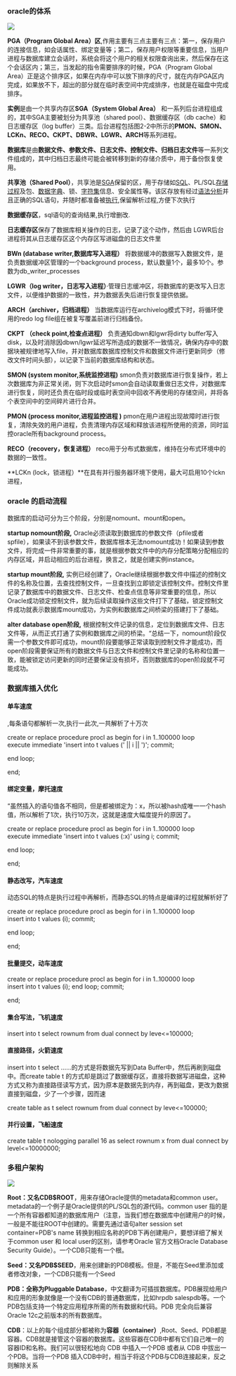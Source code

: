 ### oracle的体系

![](https://cdn.nlark.com/yuque/0/2022/png/25651796/1668519318944-41f11997-0e7d-4a4d-95af-47a93ea18147.png)

**PGA（Program Global Area）区**,作用主要有三点主要有三点：第一，保存用户的连接信息，如会话属性、绑定变量等；第二，保存用户权限等重要信息，当用户进程与数据库建立会话时，系统会将这个用户的相关权限查询出来，然后保存在这个会话区内；第三，当发起的指令需要排序的时候，PGA（Program Global Area）正是这个排序区，如果在内存中可以放下排序的尺寸，就在内存PGA区内完成，如果放不下，超出的部分就在临时表空间中完成排序，也就是在磁盘中完成排序。

**实例**是由一个共享内存区**SGA（System Global Area）** 和一系列后台进程组成的，其中SGA主要被划分为共享池（shared pool）、数据缓存区（db cache）和日志缓存区（log buffer）三类。后台进程包括图2-2中所示的**PMON、SMON、LCKn、RECO、CKPT、DBWR、LGWR、ARCH**等系列进程。

**数据库**是由**数据文件、参数文件、日志文件、控制文件、归档日志文件**等一系列文件组成的，其中归档日志最终可能会被转移到新的存储介质中，用于备份恢复使用。

**共享池（Shared Pool）**，共享池是[SGA](https://baike.baidu.com/item/SGA/1317029?fromModule=lemma_inlink)保留的区，用于存储如[SQL](https://baike.baidu.com/item/SQL?fromModule=lemma_inlink)、PL/SQL[存储过程](https://baike.baidu.com/item/%E5%AD%98%E5%82%A8%E8%BF%87%E7%A8%8B/1240317?fromModule=lemma_inlink)及包、[数据字典](https://baike.baidu.com/item/%E6%95%B0%E6%8D%AE%E5%AD%97%E5%85%B8/1270246?fromModule=lemma_inlink)、锁、[字符集](https://baike.baidu.com/item/%E5%AD%97%E7%AC%A6%E9%9B%86/946585?fromModule=lemma_inlink)信息、安全属性等。该区存放有经过[语法分析](https://baike.baidu.com/item/%E8%AF%AD%E6%B3%95%E5%88%86%E6%9E%90?fromModule=lemma_inlink)并且正确的SQL语句，并随时都准备被[执行](https://baike.baidu.com/item/%E6%89%A7%E8%A1%8C?fromModule=lemma_inlink),保留解析过程,方便下次执行

**数据缓存区**，sql语句的查询结果,执行增删改.

**日志缓存区**保存了数据库相关操作的日志，记录了这个动作，然后由 LGWR后台进程将其从日志缓存区这个内存区写进磁盘的日志文件里

  

**BWn (database writer,数据库写入进程）** 将数据缓冲的数据写入数据文件，是负责数据缓冲区管理的一个background process，默认数量1个，最多10个。参数为db_writer_processes

**LGWR（log writer，日志写入进程）**·管理日志缓冲区，将数据库的更改写入日志文件，以便维护数据的一致性，并为数据丢失后进行恢复提供依据。

**ARCH（archiver，归档进程）** 当数据库运行在archivelog模式下时，将循环使用的redo log file组在被复写覆盖前进行归档备份。

**CKPT （check point,检查点进程）** 负责通知dbwn和lgwr将dirty buffer写入disk，以及时消除因dbwn/lgwr延迟写所造成的数据不一致情况，确保内存中的数据块被规律地写入file，并对数据库数据库控制文件和数据文件进行更新同步（修改文件时间头部），以记录下当前的数据库结构和状态。

**SMON (system monitor,系统监控进程)** smon负责对数据库进行恢复操作，若上次数据库为非正常关闭，则下次启动时smon会自动读取重做日志文件，对数据库进行恢复，同时还负责在临时段或临时表空间中回收不再使用的存储空间，并将各个表空间中的空间碎片进行合并。

**PMON (process monitor,进程监控进程 )** pmon在用户进程出现故障时进行恢复，清除失效的用户进程，负责清理内存区域和释放该进程所使用的资源，同时监控oracle所有background process。

**RECO（recovery，恢复进程）** reco用于分布式数据库，维持在分布式环境中的数据的一致性。

**LCKn (lock，锁进程）**在具有并行服务器环境下使用，最大可启用10个lckn进程，

### oracle 的启动流程

数据库的启动可分为三个阶段，分别是nomount、mount和open。

**startup nomount阶段,** Oracle必须读取到数据库的参数文件（pfile或者spfile），如果读不到该参数文件，数据库根本无法nomount成功！如果读到参数文件，将完成一件非常重要的事，就是根据参数文件中的内存分配策略分配相应的内存区域，并启动相应的后台进程，换言之，就是创建实例instance。

**startup mount阶段,** 实例已经创建了，Oracle继续根据参数文件中描述的控制文件的名称及位置，去查找控制文件，一旦查找到立即锁定该控制文件。控制文件里记录了数据库中的数据文件、日志文件、检查点信息等非常重要的信息，所以Oracle成功锁定控制文件，就为后续读取操作这些文件打下了基础，锁定控制文件成功就表示数据库mount成功，为实例和数据库之间桥梁的搭建打下了基础。

**alter database open阶段,** 根据控制文件记录的信息，定位到数据库文件、日志文件等，从而正式打通了实例和数据库之间的桥梁。“总结一下，nomount阶段仅需一个参数文件即可成功，mount阶段要能够正常读取到控制文件才能成功，而open阶段需要保证所有的数据文件与日志文件和控制文件里记录的名称和位置一致，能被锁定访问更新的同时还要保证没有损坏，否则数据库的open阶段就不可能成功。
### 数据库插入优化

#### 单车速度

,每条语句都解析一次,执行一此次,一共解析了十万次

create
or replace procedure procl as 
begin for i in 1..100000 
    loop   
     execute immediate 
     'insert into t values (' || i || ')';
    commit;

end loop;

end;

#### 绑定变量，摩托速度

“虽然插入的语句值各不相同，但是都被绑定为：x，所以被hash成唯一一个hash值，所以解析了1次，执行10万次，这就是速度大幅度提升的原因了。

create
or replace procedure procl as 
begin for i in 1..100000 
    loop   
     execute immediate 
     'insert into t values (:x)' using  i;
    commit;

end loop;

end;

#### 静态改写，汽车速度

动态SQL的特点是执行过程中再解析，而静态SQL的特点是编译的过程就解析好了

create
or replace procedure procl as 
begin for i in 1..100000 
    loop   
     insert into t values (i);
    commit;

end loop;

end;

#### 批量提交，动车速度

create
or replace procedure procl as 
begin for i in 1..100000 
  loop   
     insert into t values (i);
	end loop;
  commit;

end;

#### 集合写法，飞机速度

insert into t select rownum from dual connect by leve<=100000;

  

#### 直接路径，火箭速度

insert into t select ……的方式是将数据先写到Data Buffer中，然后再刷到磁盘中。而create table t 的方式却是跳过了数据缓存区，直接将数据写进磁盘，这种方式又称为直接路径读写方式，因为原本是数据先到内存，再到磁盘，更改为数据直接到磁盘，少了一个步骤，因而速

create table as t select rownum from dual connect by leve<=100000;

#### 并行设置，飞船速度

create table t nologging parallel 16 as select rownum x from dual connect by level<=10000000;

### 多租户架构

  

![](https://cdn.nlark.com/yuque/0/2022/jpeg/25651796/1668556875038-be298eb5-3295-4844-887a-471ef92ddc05.jpeg)

**Root：又名CDB$ROOT**，用来存储Oracle提供的metadata和common user。metadata的一个例子是Oracle提供的PL/SQL包的源代码。common user 指的是一个所有容器都知道的数据库用户（注意，当我们想在数据库中创建用户的时候，一般是不能往ROOT中创建的。需要先通过语句alter session set container=PDB's name 转换到相应名称的PDB下再创建用户，要想详细了解关于common user 和 local user的区别，请参考Oracle 官方文档Oracle Database Security Guide）。一个CDB只能有一个根。

**Seed：又名PDB$SEED**，用来创建新的PDB模板。但是，不能在Seed里添加或者修改对象，一个CDB只能有一个Seed

**PDB：全称为Pluggable Database**，中文翻译为可插拔数据库。PDB展现给用户和应用的形象就像是一个没有CDB的普通数据库，比如hrpdb salespdb等。一个PDB包括支持一个特定应用程序所需的所有数据和代码。PDB 完全向后兼容Oracle 12c之前版本的所有数据库。

**CDB**：以上的每个组成部分都被称为**容器（container）**,Root、Seed、PDB都是容器。CDB就是接管这个容器的数据库。这些容器在CDB中都有它们自己唯一的容器ID和名称。我们可以很轻松地向 CDB 中插入一个PDB 或者从 CDB 中拔出一个PDB。当将一个PDB 插入CDB中时，相当于将这个PDB与CDB连接起来，反之则解除关系
